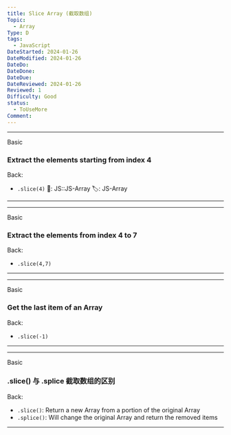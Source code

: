 ```yaml
---
title: Slice Array (截取数组)
Topic:
  - Array
Type: D
tags:
  - JavaScript
DateStarted: 2024-01-26
DateModified: 2024-01-26
DateDo:
DateDone:
DateDue:
DateReviewed: 2024-01-26
Reviewed: 1
Difficulty: Good
status:
  - ToUseMore
Comment:
---
```


---

Basic

### Extract the elements starting from index 4

Back:

- `.slice(4)`
📌: JS::JS-Array
🏷️: JS-Array
<!--ID: 1706600287439-->

---

<!--SR:!2024-01-31,2,230-->

---

Basic

### Extract the elements from index 4 to 7

Back:

- `.slice(4,7)`
<!--ID: 1706600287442-->

---

<!--SR:!2024-02-04,6,250-->

---

Basic

### Get the last item of an Array

Back:

- `.slice(-1)`
<!--ID: 1706600287446-->

---

<!--SR:!2024-01-31,2,230-->

---

Basic

### .slice() 与 .splice 截取数组的区别

Back:

- `.slice()`: Return a new Array from a portion of the original Array
- `.splice()`: Will change the original Array and return the removed items
<!--ID: 1706600287450-->

---

<!--SR:!2024-01-31,2,230-->
